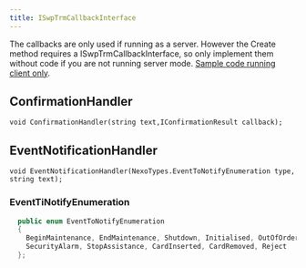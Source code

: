 ```yaml
---
title: ISwpTrmCallbackInterface
---
```


The callbacks are only used if running as a server. However the Create method requires a ISwpTrmCallbackInterface, so only implement them without code if you are not running server mode.
[Sample code running client only][clientonly].

## ConfirmationHandler

    void ConfirmationHandler(string text,IConfirmationResult callback);

## EventNotificationHandler

    void EventNotificationHandler(NexoTypes.EventToNotifyEnumeration type, string text);

### EventTiNotifyEnumeration

```c#
  public enum EventToNotifyEnumeration
  {
    BeginMaintenance, EndMaintenance, Shutdown, Initialised, OutOfOrder, Completed, Abort, SaleWakeUp, SaleAdmin, CustomerLanguage, KeyPressed,
    SecurityAlarm, StopAssistance, CardInserted, CardRemoved, Reject
  };
```

[clientonly]: ../CodeExamples/index.md/#as-client-only
